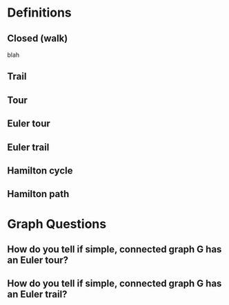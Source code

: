 
# Definitions

## Closed (walk)
blah
## Trail

## Tour

## Euler tour

## Euler trail

## Hamilton cycle

## Hamilton path


# Graph Questions

## How do you tell if simple, connected graph G has an Euler tour?

## How do you tell if simple, connected graph G has an Euler trail?


